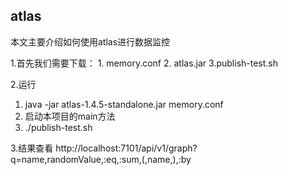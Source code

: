 ## atlas
本文主要介绍如何使用atlas进行数据监控

1.首先我们需要下载：
    1. memory.conf
    2. atlas.jar
    3.publish-test.sh
    
    
2.运行
 
  1. java -jar atlas-1.4.5-standalone.jar memory.conf
  2. 启动本项目的main方法
  3. ./publish-test.sh


3.结果查看
http://localhost:7101/api/v1/graph?q=name,randomValue,:eq,:sum,(,name,),:by